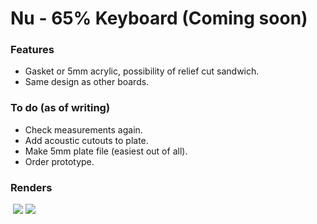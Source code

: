 # Nu - 65% Keyboard (Coming soon)

### Features

* Gasket or 5mm acrylic, possibility of relief cut sandwich.
* Same design as other boards.

### To do (as of writing)

* Check measurements again.
* Add acoustic cutouts to plate.
* Make 5mm plate file (easiest out of all).
* Order prototype.

### Renders

<img scr=https://cdn.discordapp.com/attachments/811121740608045077/853239696393371658/8bfa81eb-ea19-4ec9-8785-f4d69e8f6d54.png>
<img src=https://cdn.discordapp.com/attachments/591539164584083476/851709403929640970/nu_testing_2021-Jun-08_06-20-19AM-000_CustomizedView12512275072.png>
<img src=https://cdn.discordapp.com/attachments/591539164584083476/851709402846330890/nu_testing_2021-Jun-08_06-25-35AM-000_CustomizedView8639856171.png>
